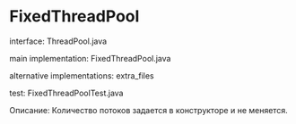 # FixedThreadPool

interface: ThreadPool.java

main implementation: FixedThreadPool.java

alternative implementations: extra_files

test: FixedThreadPoolTest.java

Описание:
Количество потоков задается в конструкторе и не меняется.
